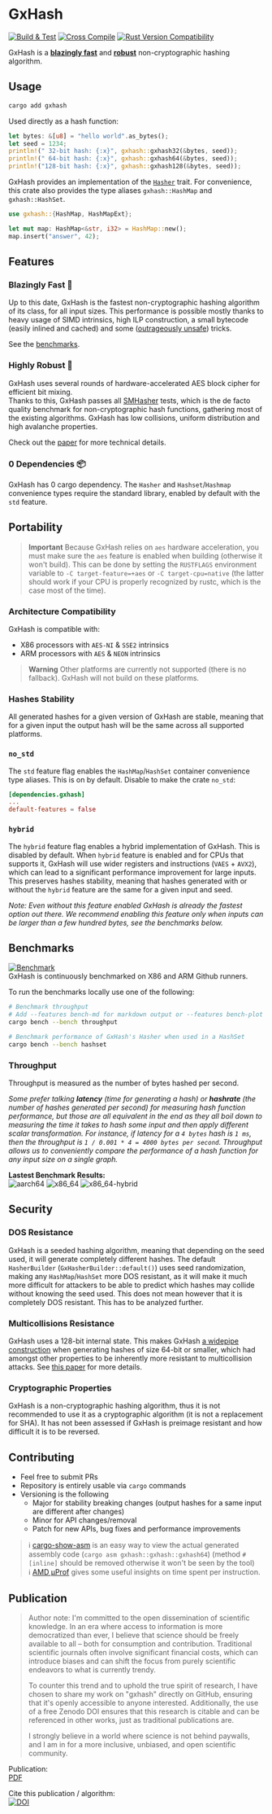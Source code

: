 # GxHash
[![Build & Test](https://github.com/ogxd/gxhash/actions/workflows/build_test.yml/badge.svg)](https://github.com/ogxd/gxhash/actions/workflows/build_test.yml)
[![Cross Compile](https://github.com/ogxd/gxhash/actions/workflows/cross_compile.yml/badge.svg)](https://github.com/ogxd/gxhash/actions/workflows/cross_compile.yml)
[![Rust Version Compatibility](https://github.com/ogxd/gxhash/actions/workflows/rust_version.yml/badge.svg)](https://github.com/ogxd/gxhash/actions/workflows/rust_version.yml)

GxHash is a [**blazingly fast**](#performance) and [**robust**](#robustness) non-cryptographic hashing algorithm.

## Usage
```bash
cargo add gxhash
```
Used directly as a hash function:
```rust
let bytes: &[u8] = "hello world".as_bytes();
let seed = 1234;
println!(" 32-bit hash: {:x}", gxhash::gxhash32(&bytes, seed));
println!(" 64-bit hash: {:x}", gxhash::gxhash64(&bytes, seed));
println!("128-bit hash: {:x}", gxhash::gxhash128(&bytes, seed));
```

GxHash provides an implementation of the [`Hasher`](core::hash::Hasher) trait.
For convenience, this crate also provides the type aliases `gxhash::HashMap` and `gxhash::HashSet`.

```rust
use gxhash::{HashMap, HashMapExt};

let mut map: HashMap<&str, i32> = HashMap::new();
map.insert("answer", 42);
```

## Features

### Blazingly Fast 🚀  
Up to this date, GxHash is the fastest non-cryptographic hashing algorithm of its class, for all input sizes. This performance is possible mostly thanks to heavy usage of SIMD intrinsics, high ILP construction, a small bytecode (easily inlined and cached) and some ([outrageously unsafe](https://ogxd.github.io/articles/unsafe-read-beyond-of-death/)) tricks.  

See the [benchmarks](#benchmarks).

### Highly Robust 🗿  
GxHash uses several rounds of hardware-accelerated AES block cipher for efficient bit mixing.  
Thanks to this, GxHash passes all [SMHasher](https://github.com/rurban/smhasher) tests, which is the de facto quality benchmark for non-cryptographic hash functions, gathering most of the existing algorithms. GxHash has low collisions, uniform distribution and high avalanche properties.

Check out the [paper](https://github.com/ogxd/gxhash-rust/blob/main/article/article.pdf) for more technical details.

### 0 Dependencies 📦
GxHash has 0 cargo dependency. The `Hasher` and `Hashset`/`Hashmap` convenience types require the standard library, enabled by default with the `std` feature.

## Portability

> **Important**
> Because GxHash relies on `aes` hardware acceleration, you must make sure the `aes` feature is enabled when building (otherwise it won't build). This can be done by setting the `RUSTFLAGS` environment variable to `-C target-feature=+aes` or `-C target-cpu=native` (the latter should work if your CPU is properly recognized by rustc, which is the case most of the time).

### Architecture Compatibility
GxHash is compatible with:
- X86 processors with `AES-NI` & `SSE2` intrinsics
- ARM processors with `AES` & `NEON` intrinsics
> **Warning**
> Other platforms are currently not supported (there is no fallback). GxHash will not build on these platforms.

### Hashes Stability
All generated hashes for a given version of GxHash are stable, meaning that for a given input the output hash will be the same across all supported platforms.

### `no_std`

The `std` feature flag enables the `HashMap`/`HashSet` container convenience type aliases. This is on by default. Disable to make the crate `no_std`:

```toml
[dependencies.gxhash]
...
default-features = false
```

### `hybrid`

The `hybrid` feature flag enables a hybrid implementation of GxHash. This is disabled by default. When `hybrid` feature is enabled and for CPUs that supports it, GxHash will use wider registers and instructions (`VAES` + `AVX2`), which can lead to a significant performance improvement for large inputs. This preserves hashes stability, meaning that hashes generated with or without the `hybrid` feature are the same for a given input and seed.

*Note: Even without this feature enabled GxHash is already the fastest option out there. We recommend enabling this feature only when inputs can be larger than a few hundred bytes, see the benchmarks below.*

## Benchmarks

[![Benchmark](https://github.com/ogxd/gxhash/actions/workflows/bench.yml/badge.svg)](https://github.com/ogxd/gxhash/actions/workflows/bench.yml)  
GxHash is continuously benchmarked on X86 and ARM Github runners. 

To run the benchmarks locally use one of the following:
```bash
# Benchmark throughput
# Add --features bench-md for markdown output or --features bench-plot for .svg plots
cargo bench --bench throughput

# Benchmark performance of GxHash's Hasher when used in a HashSet
cargo bench --bench hashset
```

### Throughput

Throughput is measured as the number of bytes hashed per second.

*Some prefer talking **latency** (time for generating a hash) or **hashrate** (the number of hashes generated per second) for measuring hash function performance, but those are all equivalent in the end as they all boil down to measuring the time it takes to hash some input and then apply different scalar transformation. For instance, if latency for a `4 bytes` hash is `1 ms`, then the throughput is `1 / 0.001 * 4 = 4000 bytes per second`. Throughput allows us to conveniently compare the performance of a hash function for any input size on a single graph.*

**Lastest Benchmark Results:**    
![aarch64](./benches/throughput/aarch64.svg)
![x86_64](./benches/throughput/x86_64.svg)
![x86_64-hybrid](./benches/throughput/x86_64-hybrid.svg)

## Security

### DOS Resistance
GxHash is a seeded hashing algorithm, meaning that depending on the seed used, it will generate completely different hashes. The default `HasherBuilder` (`GxHasherBuilder::default()`) uses seed randomization, making any `HashMap`/`HashSet` more DOS resistant, as it will make it much more difficult for attackers to be able to predict which hashes may collide without knowing the seed used. This does not mean however that it is completely DOS resistant. This has to be analyzed further.

### Multicollisions Resistance
GxHash uses a 128-bit internal state. This makes GxHash [a widepipe construction](https://en.wikipedia.org/wiki/Merkle%E2%80%93Damg%C3%A5rd_construction#Wide_pipe_construction) when generating hashes of size 64-bit or smaller, which had amongst other properties to be inherently more resistant to multicollision attacks. See [this paper](https://www.iacr.org/archive/crypto2004/31520306/multicollisions.pdf) for more details.

### Cryptographic Properties
GxHash is a non-cryptographic hashing algorithm, thus it is not recommended to use it as a cryptographic algorithm (it is not a replacement for SHA). It has not been assessed if GxHash is preimage resistant and how difficult it is to be reversed.

## Contributing

- Feel free to submit PRs
- Repository is entirely usable via `cargo` commands
- Versioning is the following
  - Major for stability breaking changes (output hashes for a same input are different after changes)
  - Minor for API changes/removal
  - Patch for new APIs, bug fixes and performance improvements

> ℹ️ [cargo-show-asm](https://github.com/pacak/cargo-show-asm) is an easy way to view the actual generated assembly code (`cargo asm gxhash::gxhash::gxhash64`) (method `#[inline]` should be removed otherwise it won't be seen by the tool)  
> ℹ️ [AMD μProf](https://www.amd.com/en/developer/uprof.html) gives some useful insights on time spent per instruction.

## Publication
> Author note:
> I'm committed to the open dissemination of scientific knowledge. In an era where access to information is more democratized than ever, I believe that science should be freely available to all – both for consumption and contribution. Traditional scientific journals often involve significant financial costs, which can introduce biases and can shift the focus from purely scientific endeavors to what is currently trendy. 
>
> To counter this trend and to uphold the true spirit of research, I have chosen to share my work on "gxhash" directly on GitHub, ensuring that it's openly accessible to anyone interested. Additionally, the use of a free Zenodo DOI ensures that this research is citable and can be referenced in other works, just as traditional publications are. 
>
> I strongly believe in a world where science is not behind paywalls, and I am in for a more inclusive, unbiased, and open scientific community.

Publication:  
[PDF](https://github.com/ogxd/gxhash-rust/blob/main/article/article.pdf)

Cite this publication / algorithm:  
[![DOI](https://zenodo.org/badge/690754256.svg)](https://zenodo.org/badge/latestdoi/690754256)
